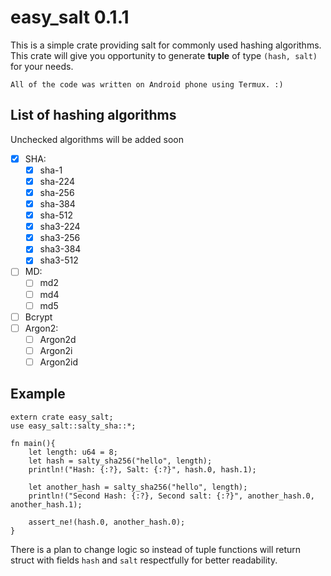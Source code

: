 # easy_salt 0.1.1

This is a simple crate providing salt for commonly used hashing algorithms.
This crate will give you opportunity to generate **tuple** of type `(hash, salt)` for your needs.

`All of the code was written on Android phone using Termux. :)`

## List of hashing algorithms
Unchecked algorithms will be added soon
 - [x] SHA:
     - [x] sha-1
     - [x] sha-224
     - [x] sha-256
     - [x] sha-384
     - [x] sha-512
     - [x] sha3-224
     - [x] sha3-256
     - [x] sha3-384
     - [x] sha3-512
 - [ ] MD:
     - [ ] md2
     - [ ] md4
     - [ ] md5
 - [ ] Bcrypt
 - [ ] Argon2:
     - [ ] Argon2d
     - [ ] Argon2i
     - [ ] Argon2id

## Example
 ```
 extern crate easy_salt;
 use easy_salt::salty_sha::*;

 fn main(){
     let length: u64 = 8;
     let hash = salty_sha256("hello", length);
     println!("Hash: {:?}, Salt: {:?}", hash.0, hash.1);

     let another_hash = salty_sha256("hello", length);
     println!("Second Hash: {:?}, Second salt: {:?}", another_hash.0, another_hash.1);

     assert_ne!(hash.0, another_hash.0);
 }
 ```

There is a plan to change logic so instead of tuple functions will return struct with fields `hash` and `salt` respectfully for better readability.
